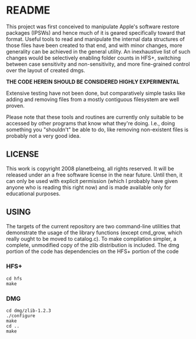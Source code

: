 README
======

This project was first conceived to manipulate Apple's software restore
packages (IPSWs) and hence much of it is geared specifically toward that
format. Useful tools to read and manipulate the internal data structures of
those files have been created to that end, and with minor changes, more
generality can be achieved in the general utility. An inexhaustive list of
such changes would be selectively enabling folder counts in HFS+, switching
between case sensitivity and non-sensitivity, and more fine-grained control
over the layout of created dmgs.

**THE CODE HEREIN SHOULD BE CONSIDERED HIGHLY EXPERIMENTAL**

Extensive testing have not been done, but comparatively simple tasks like
adding and removing files from a mostly contiguous filesystem are well
proven.

Please note that these tools and routines are currently only suitable to be
accessed by other programs that know what they're doing. I.e., doing
something you "shouldn't" be able to do, like removing non-existent files is
probably not a very good idea.

LICENSE
-------

This work is copyright 2008 planetbeing, all rights reserved. It will be
released under an a free software license in the near future. Until then, it
can only be used with explicit permission (which I probably have given anyone
who is reading this right now) and is made available only for educational
purposes.

USING
-----

The targets of the current repository are two command-line utilities that
demonstrate the usage of the library functions (except cmd_grow, which really
ought to be moved to catalog.c). To make compilation simpler, a complete,
unmodified copy of the zlib distribution is included. The dmg portion of the
code has dependencies on the HFS+ portion of the code

### HFS+

	cd hfs
	make

### DMG

	cd dmg/zlib-1.2.3
	./configure
	make
	cd ..
	make
